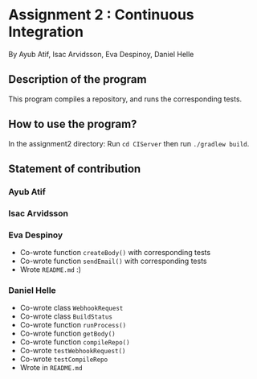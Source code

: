 # Assignment 2 : Continuous Integration
By Ayub Atif, Isac Arvidsson, Eva Despinoy, Daniel Helle

## Description of the program
This program compiles a repository, and runs the corresponding tests. 

## How to use the program? 
In the assignment2 directory: 
Run `cd CIServer` then run `./gradlew build`.

## Statement of contribution

### Ayub Atif


### Isac Arvidsson


### Eva Despinoy
* Co-wrote function `createBody()` with corresponding tests
* Co-wrote function `sendEmail()` with corresponding tests
* Wrote `README.md` :)

### Daniel Helle
* Co-wrote class `WebhookRequest`
* Co-wrote class `BuildStatus`
* Co-wrote function `runProcess()`
* Co-wrote function `getBody()`
* Co-wrote function `compileRepo()`
* Co-wrote `testWebhookRequest()`
* Co-wrote `testCompileRepo`
* Wrote in `README.md`
